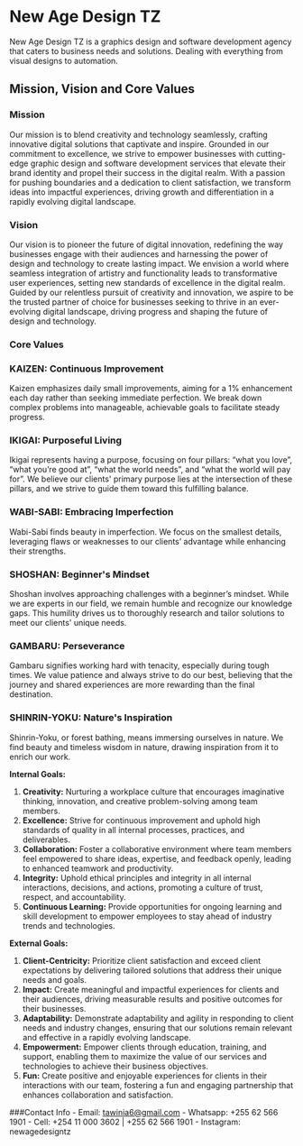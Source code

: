 # New Age Design TZ

New Age Design TZ is a graphics design and software development agency that caters to business needs and solutions. Dealing with everything from visual designs to automation.

## Mission, Vision and Core Values

### Mission

Our mission is to blend creativity and technology seamlessly, crafting innovative digital solutions that captivate and inspire. Grounded in our commitment to excellence, we strive to empower businesses with cutting-edge graphic design and software development services that elevate their brand identity and propel their success in the digital realm. With a passion for pushing boundaries and a dedication to client satisfaction, we transform ideas into impactful experiences, driving growth and differentiation in a rapidly evolving digital landscape.

### Vision

Our vision is to pioneer the future of digital innovation, redefining the way businesses engage with their audiences and harnessing the power of design and technology to create lasting impact. We envision a world where seamless integration of artistry and functionality leads to transformative user experiences, setting new standards of excellence in the digital realm. Guided by our relentless pursuit of creativity and innovation, we aspire to be the trusted partner of choice for businesses seeking to thrive in an ever-evolving digital landscape, driving progress and shaping the future of design and technology.

### **Core Values**

### **KAIZEN: Continuous Improvement**

Kaizen emphasizes daily small improvements, aiming for a 1% enhancement each day rather than seeking immediate perfection. We break down complex problems into manageable, achievable goals to facilitate steady progress.

### **IKIGAI: Purposeful Living**

Ikigai represents having a purpose, focusing on four pillars: “what you love”, “what you’re good at”, “what the world needs”, and “what the world will pay for”. We believe our clients' primary purpose lies at the intersection of these pillars, and we strive to guide them toward this fulfilling balance.

### **WABI-SABI: Embracing Imperfection**

Wabi-Sabi finds beauty in imperfection. We focus on the smallest details, leveraging flaws or weaknesses to our clients’ advantage while enhancing their strengths.

### **SHOSHAN: Beginner's Mindset**

Shoshan involves approaching challenges with a beginner’s mindset. While we are experts in our field, we remain humble and recognize our knowledge gaps. This humility drives us to thoroughly research and tailor solutions to meet our clients' unique needs.

### **GAMBARU: Perseverance**

Gambaru signifies working hard with tenacity, especially during tough times. We value patience and always strive to do our best, believing that the journey and shared experiences are more rewarding than the final destination.

### **SHINRIN-YOKU: Nature's Inspiration**

Shinrin-Yoku, or forest bathing, means immersing ourselves in nature. We find beauty and timeless wisdom in nature, drawing inspiration from it to enrich our work.

**Internal Goals:**

1. **Creativity:** Nurturing a workplace culture that encourages imaginative thinking, innovation, and creative problem-solving among team members.
2. **Excellence:** Strive for continuous improvement and uphold high standards of quality in all internal processes, practices, and deliverables.
3. **Collaboration:** Foster a collaborative environment where team members feel empowered to share ideas, expertise, and feedback openly, leading to enhanced teamwork and productivity.
4. **Integrity:** Uphold ethical principles and integrity in all internal interactions, decisions, and actions, promoting a culture of trust, respect, and accountability.
5. **Continuous Learning:** Provide opportunities for ongoing learning and skill development to empower employees to stay ahead of industry trends and technologies.

**External Goals:**

1. **Client-Centricity:** Prioritize client satisfaction and exceed client expectations by delivering tailored solutions that address their unique needs and goals.
2. **Impact:** Create meaningful and impactful experiences for clients and their audiences, driving measurable results and positive outcomes for their businesses.
3. **Adaptability:** Demonstrate adaptability and agility in responding to client needs and industry changes, ensuring that our solutions remain relevant and effective in a rapidly evolving landscape.
4. **Empowerment:** Empower clients through education, training, and support, enabling them to maximize the value of our services and technologies to achieve their business objectives.
5. **Fun:** Create positive and enjoyable experiences for clients in their interactions with our team, fostering a fun and engaging partnership that enhances collaboration and satisfaction.

###Contact Info
     - Email: tawinia6@gmail.com 
     - Whatsapp: +255 62 566 1901
     - Cell: +254 11 000 3602 | +255 62 566 1901
     - Instagram: newagedesigntz

<!---
NewAgeDesign/NewAgeDesign is a ✨ special ✨ repository because its `README.md` (this file) appears on your GitHub profile.
You can click the Preview link to take a look at your changes.
--->
